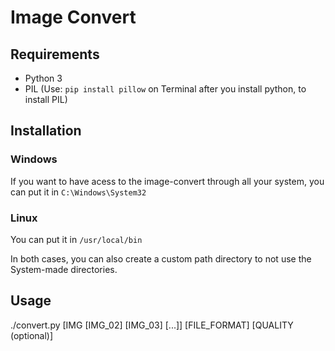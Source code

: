 # Image Convert

## Requirements

- Python 3
- PIL
  (Use: `pip install pillow` on Terminal after you install python, to install PIL)

## Installation

### Windows
If you want to have acess to the image-convert through all your system, you can put it in `C:\Windows\System32`

### Linux
You can put it in `/usr/local/bin`

In both cases, you can also create a custom path directory to not use the System-made directories.

## Usage

./convert.py [IMG [IMG_02] [IMG_03] [...]]  [FILE_FORMAT] [QUALITY (optional)]
